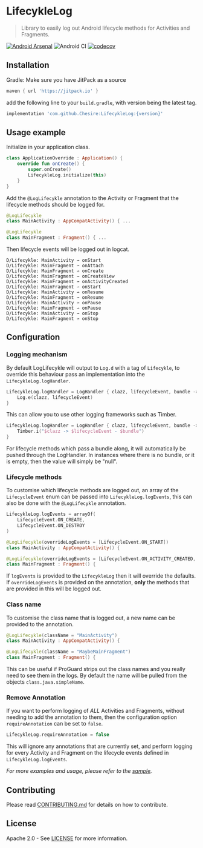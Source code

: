# LifecykleLog  

> Library to easily log out Android lifecycle methods for Activities and Fragments.

[![Android Arsenal](https://img.shields.io/badge/Android%20Arsenal-LifecykleLog-brightgreen.svg?style=flat)](https://android-arsenal.com/details/1/7752)
![Android CI](https://github.com/Chesire/LifecykleLog/workflows/Android%20CI/badge.svg)
[![codecov](https://codecov.io/gh/Chesire/LifecykleLog/branch/master/graph/badge.svg)](https://codecov.io/gh/Chesire/LifecykleLog)

## Installation

Gradle:
Make sure you have JitPack as a source
```groovy
maven { url 'https://jitpack.io' }
```
add the following line to your `build.gradle`, with version being the latest tag.

```groovy
implementation 'com.github.Chesire:LifecykleLog:{version}'
```

## Usage example

Initialize in your application class.

```kotlin
class ApplicationOverride : Application() {
    override fun onCreate() {
        super.onCreate()
        LifecykleLog.initialize(this)
    }
}
```

Add the `@LogLifecykle` annotation to the Activity or Fragment that the
lifecycle methods should be logged for.

```kotlin
@LogLifecykle
class MainActivity : AppCompatActivity() { ...

@LogLifecykle
class MainFragment : Fragment() { ...
```

Then lifecycle events will be logged out in logcat.

```text
D/Lifecykle: MainActivity ⇀ onStart
D/Lifecykle: MainFragment ⇀ onAttach
D/Lifecykle: MainFragment ⇀ onCreate
D/Lifecykle: MainFragment ⇀ onCreateView
D/Lifecykle: MainFragment ⇀ onActivityCreated
D/Lifecykle: MainFragment ⇀ onStart
D/Lifecykle: MainActivity ⇀ onResume
D/Lifecykle: MainFragment ⇀ onResume
D/Lifecykle: MainActivity ⇀ onPause
D/Lifecykle: MainFragment ⇀ onPause
D/Lifecykle: MainActivity ⇀ onStop
D/Lifecykle: MainFragment ⇀ onStop
```

## Configuration

### Logging mechanism

By default LogLifecykle will output to `Log.d` with a tag of `Lifecykle`, to
override this behaviour pass an implementation into the
`LifecykleLog.logHandler`.

```kotlin
LifecykleLog.logHandler = LogHandler { clazz, lifecycleEvent, bundle ->
    Log.e(clazz, lifecycleEvent) 
}
```

This can allow you to use other logging frameworks such as Timber.

```kotlin
LifecykleLog.logHandler = LogHandler { clazz, lifecycleEvent, bundle ->
    Timber.i("$clazz -> $lifecycleEvent - $bundle")
}
```

For lifecycle methods which pass a bundle along, it will automatically be pushed
through the LogHandler. In instances where there is no bundle, or it is empty,
then the value will simply be "null".

### Lifecycle methods

To customise which lifecycle methods are logged out, an array of the
`LifecycleEvent` enum can be passed into  `LifecykleLog.logEvents`, this can
also be done with the `@LogLifecykle` annotation.

```kotlin
LifecykleLog.logEvents = arrayOf(
    LifecycleEvent.ON_CREATE, 
    LifecycleEvent.ON_DESTROY
)

@LogLifecykle(overrideLogEvents = [LifecycleEvent.ON_START])
class MainActivity : AppCompatActivity() {

@LogLifecykle(overrideLogEvents = [LifecycleEvent.ON_ACTIVITY_CREATED, LifecycleEvent.ON_ATTACH])
class MainFragment : Fragment() {
```

If `logEvents` is provided to the `LifecykleLog` then it will override the
defaults.  
If `overrideLogEvents` is provided on the annotation, **only** the methods that
are provided in this will be logged out.

### Class name

To customise the class name that is logged out, a new name can be provided to
the annotation.

```kotlin
@LogLifecykle(className = "MainActivity")
class MainActivity : AppCompatActivity() {

@LogLifecykle(className = "MaybeMainFragment")
class MainFragment : Fragment() {
```

This can be useful if ProGuard strips out the class names and you really need to
see them in the logs. By default the name will be pulled from the objects
`class.java.simpleName`.

### Remove Annotation

If you want to perform logging of *ALL* Activities and Fragments, without
needing to add the annotation to them, then the configuration option
`requireAnnotation` can be set to `false`.

```kotlin
LifecykleLog.requireAnnotation = false
```

This will ignore any annotations that are currently set, and perform logging for
every Activity and Fragment on the lifecycle events defined in
`LifecykleLog.logEvents`.

_For more examples and usage, please refer to the
[sample](https://github.com/Chesire/LifecykleLog/tree/master/lifecyklelog-sample)._

## Contributing

Please read
[CONTRIBUTING.md](https://github.com/Chesire/LifecykleLog/blob/master/CONTRIBUTING.md)
for details on how to contribute.

## License

Apache 2.0 - See
[LICENSE](https://github.com/Chesire/LifecykleLog/blob/master/LICENSE) for more
information.
